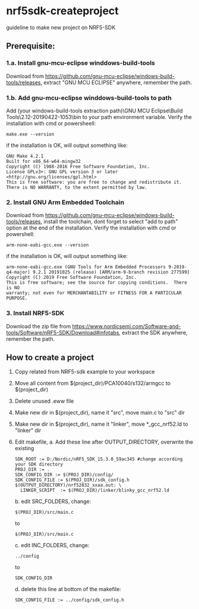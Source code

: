 # nrf5sdk-createproject
guideline to make new project on NRF5-SDK

## Prerequisite:
### 1.a. Install gnu-mcu-eclipse winddows-build-tools
Download from https://github.com/gnu-mcu-eclipse/windows-build-tools/releases, extract "GNU MCU ECLIPSE" anywhere, remember the path. 
### 1.b.  Add gnu-mcu-eclipse winddows-build-tools to path
Add (your windows-build-tools extraction path)\GNU MCU Eclipse\Build Tools\2.12-20190422-1053\bin to your path environment variable. 
Verify the installation with cmd or powersheell: 
```
make.exe --version 
```
if the installation is OK, will output something like: 
```
GNU Make 4.2.1
Built for x86_64-w64-mingw32
Copyright (C) 1988-2016 Free Software Foundation, Inc.
License GPLv3+: GNU GPL version 3 or later <http://gnu.org/licenses/gpl.html>
This is free software: you are free to change and redistribute it.
There is NO WARRANTY, to the extent permitted by law.
```

### 2. Install GNU Arm Embedded Toolchain
Download from https://github.com/gnu-mcu-eclipse/windows-build-tools/releases, install the toolchain, dont forget to select "add to path" option at the end of the installation. Verify the installation with cmd or powershell: 
 ```
 arm-none-eabi-gcc.exe --version
 ```
 if the installation is OK, will output something like: 
 ```
 arm-none-eabi-gcc.exe (GNU Tools for Arm Embedded Processors 9-2019-q4-major) 9.2.1 20191025 (release) [ARM/arm-9-branch revision 277599]
Copyright (C) 2019 Free Software Foundation, Inc.
This is free software; see the source for copying conditions.  There is NO
warranty; not even for MERCHANTABILITY or FITNESS FOR A PARTICULAR PURPOSE.
 ```
 
 ### 3. Install NRF5-SDK
 Download the zip file from https://www.nordicsemi.com/Software-and-tools/Software/nRF5-SDK/Download#infotabs, extract the SDK anywhere, remember the path. 
 
## How to create a project
1. Copy related from NRF5-sdk example to your workspace
2. Move all content from $(project_dir)/PCA10040/s132/armgcc to $(project_dir)
3. Delete unused .eww file 
4. Make new dir in $(project_dir), name it "src", move main.c to "src" dir
5. Make new dir in $(project_dir), name it "linker", move *_gcc_nrf52.ld to "linker" dir
4. Edit makefile, 
	a. Add these line after OUTPUT_DIRECTORY, overwrite the existing 
    ```
	SDK_ROOT := D:/Nordic/nRF5_SDK_15.3.0_59ac345 #change according your SDK directory 
	PROJ_DIR := .
	SDK_CONFIG_DIR := $(PROJ_DIR)/config/
	SDK_CONFIG_FILE := $(PROJ_DIR)/sdk_config.h
	$(OUTPUT_DIRECTORY)/nrf52832_xxaa.out: \
	  LINKER_SCRIPT  := $(PROJ_DIR)/linker/blinky_gcc_nrf52.ld
    ```

	b. edit SRC_FOLDERS, change:
	```
	$(PROJ_DIR)/src/main.c
	```
	to
	```
	$(PROJ_DIR)/src/main.c
	```
	c. edit INC_FOLDERS, change: 
	```
	../config 
	```
	to
	```
	SDK_CONFIG_DIR
	```
	d. delete this line at bottom of the makefile:
	```
	SDK_CONFIG_FILE := ../config/sdk_config.h
	```


